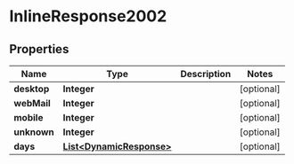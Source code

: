 
# InlineResponse2002

## Properties
Name | Type | Description | Notes
------------ | ------------- | ------------- | -------------
**desktop** | **Integer** |  |  [optional]
**webMail** | **Integer** |  |  [optional]
**mobile** | **Integer** |  |  [optional]
**unknown** | **Integer** |  |  [optional]
**days** | [**List&lt;DynamicResponse&gt;**](DynamicResponse.md) |  |  [optional]



